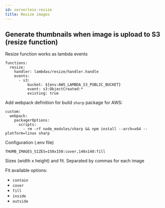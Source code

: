 ```yaml
---
id: serverless-resize
title: Resize images
---
```


## Generate thumbnails when image is upload to S3 (resize function)

Resize function works as lambda events
```
functions:
  resize:
    handler: lambdas/resize/handler.handle
    events:
      - s3:
          bucket: ${env:AWS_LAMBDA_S3_PUBLIC_BUCKET}
          event: s3:ObjectCreated:*
          existing: true
```
Add webpack definition for build `sharp` package for AWS:
```
custom:
  webpack:
    packagerOptions:
      scripts:
        - rm -rf node_modules/sharp && npm install --arch=x64 --platform=linux sharp
```

Configuration (.env file)
```
THUMB_IMAGES_SIZES=150x150:cover,140x140:fill
```

Sizes (width x height) and fit. Separated by commas for each image

Fit available options:
- `contain`
- `cover`
- `fill`
- `inside`
- `outside`